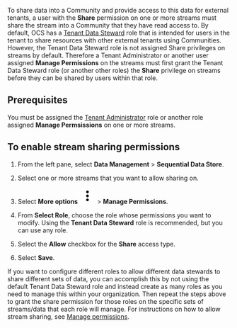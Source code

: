To share data into a Community and provide access to this data for external tenants, a user with the **Share** permission on one or more streams must share the stream into a Community that they have read access to. By default, OCS has a [Tenant Data Steward](xref:ccRoles#tenant-roles) role that is intended for users in the tenant to share resources with other external tenants using Communities. However, the Tenant Data Steward role is not assigned Share privileges on streams by default. Therefore a Tenant Administrator or another user assigned **Manage Permissions** on the streams must first grant the Tenant Data Steward role (or another other roles) the **Share** privilege on streams before they can be shared by users within that role. 

## Prerequisites

You must be assigned the [Tenant Administrator](xref:ccRoles#tenant-roles) role or another role assigned **Manage Permsissions** on one or more streams.

## To enable stream sharing permissions

1. From the left pane, select **Data Management** > **Sequential Data Store**.

1. Select one or more streams that you want to allow sharing on.

1. Select **More options** ![More options icon](../../_icons/dots-vertical.svg) > **Manage Permissions**.

1. From **Select Role**, choose the role whose permissions you want to modify. Using the **Tenant Data Steward** role is recommended, but you can use any role.

1. Select the **Allow** checkbox for the **Share** access type.

1. Select **Save**.

If you want to configure different roles to allow different data stewards to share different sets of data, you can accomplish this by not using the default Tenant Data Steward role and instead create as many roles as you need to manage this within your organization. Then repeat the steps above to grant the share permission for those roles on the specific sets of streams/data that each role will manage. For instructions on how to allow stream sharing, see [Manage permissions](xref:manage-streams#manage-permissions).